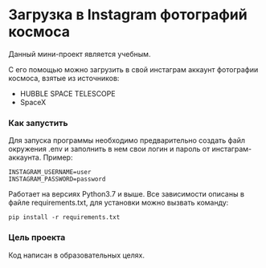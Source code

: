 # Загрузка в Instagram фотографий космоса

Данный мини-проект является учебным.

С его помощью можно загрузить в свой инстаграм аккаунт фотографии космоса,
взятые из источников:
- HUBBLE SPACE TELESCOPE
- SpaceX

### Как запустить
Для запуска программы необходимо предварительно создать файл окружения .env
и заполнить в нем свои логин и пароль от инстаграм-аккаунта.
Пример:
```
INSTAGRAM_USERNAME=user
INSTAGRAM_PASSWORD=password
```

Работает на версиях Python3.7 и выше. 
Все зависимости описаны в файле requirements.txt, для установки можно вызвать команду:
```
pip install -r requirements.txt
```

### Цель проекта

Код написан в образовательных целях.

